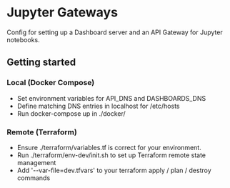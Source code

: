 # Jupyter Gateways

Config for setting up a Dashboard server and an API Gateway for Jupyter notebooks. 

## Getting started

### Local (Docker Compose)

- Set environment variables for API_DNS and DASHBOARDS_DNS
- Define matching DNS entries in localhost for /etc/hosts
- Run docker-compose up in ./docker/

### Remote (Terraform)

- Ensure ./terraform/variables.tf is correct for your environment.
- Run ./terraform/env-dev/init.sh to set up Terraform remote state management
- Add '--var-file=dev.tfvars' to your terraform apply / plan / destroy commands
